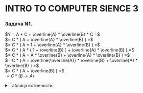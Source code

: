 
# INTRO TO COMPUTER SIENCE 3

### Задача N1.

$Y = A * C + \overline{A} * \overline{B} * C  =$  
$= C * ( A +  \overline{A} * \overline{B} ) =$  
$= C * ( A * 1 + \overline{A} * \overline{B} ) =$  
$= C * ( A * ( 1 + \overline{B} ) + \overline{A} * \overline{B} ) =$  
$= C * ( A + A * \overline{B} + \overline{A} * \overline{B} ) =$  
$= C * ( A + \overline{\overline{A}} * \overline{B} + \overline{A} * \overline{B} ) =$  
$= C * ( A + \overline{B} ) =$  
$= C * ( B \rightarrow A )$  

<details>

<summary>Таблица истинности</summary>

| $A$ | $B$ | $C$ | $Y$ |
| :---: | :---: | :---: | :---: |
| x | x | 0 | 0 |
| 0 | 0 | 1 | 1 |
| 0 | 1 | 1 | 0 |
| 1 | 0 | 1 | 1 |
| 1 | 1 | 1 | 1 |

x - любое значение

</details>